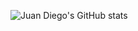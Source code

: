 ![Juan Diego's GitHub stats](https://github-readme-stats.vercel.app/api?username=jdmejiav&count_private=true)

